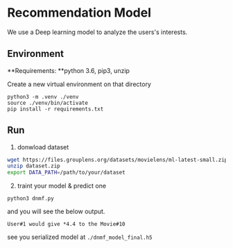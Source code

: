 # Recommendation Model

We use a Deep learning model to analyze the users's interests.

## Environment

**Requirements: **python 3.6, pip3, unzip

Create a new virtual environment on that directory

```shell
python3 -m .venv ./venv 
source ./venv/bin/activate 
pip install -r requirements.txt
```

## Run

1. donwload dataset

```bash
wget https://files.grouplens.org/datasets/movielens/ml-latest-small.zip -O dataset.zip
unzip dataset.zip
export DATA_PATH=/path/to/your/dataset
```

2. traint your model & predict one

```shell
python3 dnmf.py
```

and you will see the below output.

```
User#1 would give *4.4 to the Movie#10
```

see you serialized model at `./dnmf_model_final.h5`

